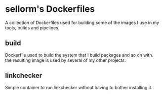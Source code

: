 # sellorm's Dockerfiles

A collection of Dockerfiles used for building some of the images I use in my tools, builds and pipelines.

## build

Dockerfile used to build the system that I build packages and so on with. the resulting image is used by several of my other projects.

## linkchecker

Simple container to run linkchecker without having to bother installing it.
